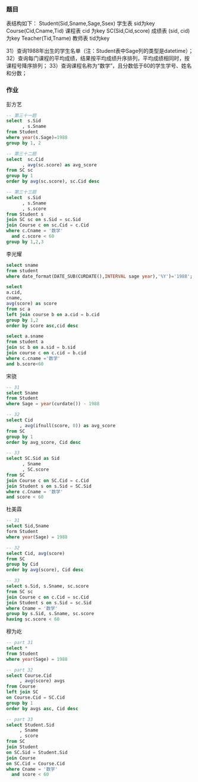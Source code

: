 ### 题目

表结构如下：
Student(Sid,Sname,Sage,Ssex) 学生表 sid为key
Course(Cid,Cname,Tid) 课程表 cid 为key
SC(Sid,Cid,score) 成绩表 (sid, cid) 为key
Teacher(Tid,Tname) 教师表 tid为key

31）查询1988年出生的学生名单（注：Student表中Sage列的类型是datetime）；
32）查询每门课程的平均成绩，结果按平均成绩升序排列，平均成绩相同时，按课程号降序排列；
33）查询课程名称为“数学”，且分数低于60的学生学号、姓名和分数；



### 作业

彭方艺

```sql
-- 第三十一题
select  s.Sid 
	  , s.Sname 
from Student 
where year(s.Sage)=1988
group by 1, 2

-- 第三十二题
select  sc.Cid
	  , avg(sc.score) as avg_score
from SC sc 
group by 1
order by avg(sc.score), sc.Cid desc

-- 第三十三题
select  s.Sid
	  , s.Sname
	  , s.score
from Student s
join SC sc on s.Sid = sc.Sid
join Course c on sc.Cid = c.Cid
where c.Cname = '数学'
  and c.score < 60
group by 1,2,3
```

李光耀

```sql
select sname
from student
where date_format(DATE_SUB(CURDATE(),INTERVAL sage year),'%Y')='1988';

select 
a.cid,
cname,
avg(score) as score
from sc a
left join course b on a.cid = b.cid
group by 1,2
order by score asc,cid desc

select a.sname
from student a 
join sc b on a.sid = b.sid
join course c on c.cid = b.cid
where c.cname ='数学'
and b.score<60
```

宋骁

```sql
-- 31
select Sname
from Student
where Sage = year(curdate()) - 1988

-- 32
select Cid
     , avg(ifnull(score, 0)) as avg_score
from SC 
group by 1
order by avg_score, Cid desc

-- 33
select SC.Sid as Sid
      , Sname
      , SC.score
from SC 
join Course c on SC.Cid = c.Cid
join Student s on s.Sid = SC.Sid
where c.Cname = '数学'
and score < 60
```

杜美霖

```sql
-- 31
select Sid,Sname
form Student
where year(Sage) = 1988

-- 32
select Cid, avg(score)
from SC
group by Cid
order by avg(score), Cid desc

-- 33
select s.Sid, s.Sname, sc.score
from SC sc
join Course c on c.Cid = sc.Cid
join Student s on s.Sid = sc.Sid
where Cname = '数学'
group by s.Sid, s.Sname, sc.score
having sc.score < 60
```

穆为屹

```sql
-- part 31
select *
from Student
where year(Sage) = 1988

-- part 32
select Course.Cid
     , avg(score) avgs
from Course
left join SC
on Course.Cid = SC.Cid
group by 1
order by avgs asc, Cid desc

-- part 33
select Student.Sid
     , Sname
     , score
from SC
join Student 
on SC.Sid = Student.Sid
join Course
on SC.Cid = Course.Cid
where Cname = '数学'
  and score < 60
```

